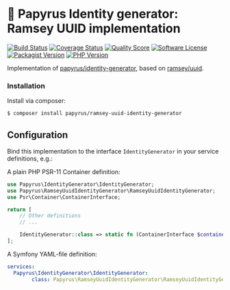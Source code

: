 # 📜 Papyrus Identity generator: Ramsey UUID implementation
[![Build Status](https://scrutinizer-ci.com/g/papyrusphp/ramsey-uuid-identity-generator/badges/build.png?b=main)](https://github.com/papyrusphp/ramsey-uuid-identity-generator/actions)
[![Coverage Status](https://img.shields.io/scrutinizer/coverage/g/papyrusphp/ramsey-uuid-identity-generator.svg?style=flat)](https://scrutinizer-ci.com/g/papyrusphp/ramsey-uuid-identity-generator/code-structure)
[![Quality Score](https://img.shields.io/scrutinizer/g/papyrusphp/ramsey-uuid-identity-generator.svg?style=flat)](https://scrutinizer-ci.com/g/papyrusphp/ramsey-uuid-identity-generator)
[![Software License](https://img.shields.io/badge/license-MIT-brightgreen.svg?style=flat)](LICENSE)
[![Packagist Version](https://img.shields.io/packagist/v/papyrus/ramsey-uuid-identity-generator.svg?style=flat&include_prereleases)](https://packagist.org/packages/papyrus/ramsey-uuid-identity-generator)
[![PHP Version](https://img.shields.io/badge/php-%5E8.1-8892BF.svg?style=flat)](http://www.php.net)

Implementation of [papyrus/identity-generator](https://github.com/papyrusphp/identity-generator), based on [ramsey/uuid](https://github.com/ramsey/uuid).

### Installation
Install via composer:
```bash
$ composer install papyrus/ramsey-uuid-identity-generator
```

## Configuration
Bind this implementation to the interface `IdentityGenerator` in your service definitions, e.g.:

A plain PHP PSR-11 Container definition:

```php
use Papyrus\IdentityGenerator\IdentityGenerator;
use Papyrus\RamseyUuidIdentityGenerator\RamseyUuidIdentityGenerator;
use Psr\Container\ContainerInterface;

return [
    // Other definitions
    // ...

    IdentityGenerator::class => static fn (ContainerInterface $container): IdentityGenerator => new RamseyUuidIdentityGenerator(),
];
```
A Symfony YAML-file definition:
```yaml
services:
  Papyrus\IdentityGenerator\IdentityGenerator:
        class: Papyrus\RamseyUuidIdentityGenerator\RamseyUuidIdentityGenerator
```
